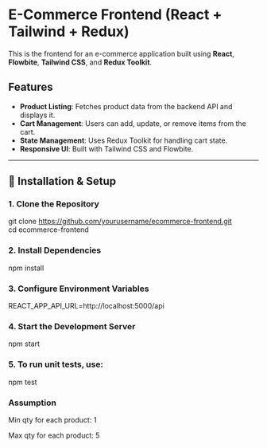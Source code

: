 # E-Commerce Frontend (React + Tailwind + Redux)

This is the frontend for an e-commerce application built using **React**, **Flowbite**, **Tailwind CSS**, and **Redux Toolkit**.

## Features

- **Product Listing**: Fetches product data from the backend API and displays it.
- **Cart Management**: Users can add, update, or remove items from the cart.
- **State Management**: Uses Redux Toolkit for handling cart state.
- **Responsive UI**: Built with Tailwind CSS and Flowbite.

---

## 🔧 Installation & Setup

### 1️. Clone the Repository

git clone https://github.com/yourusername/ecommerce-frontend.git  
cd ecommerce-frontend

### 2. Install Dependencies

npm install

### 3. Configure Environment Variables

REACT_APP_API_URL=http://localhost:5000/api

### 4. Start the Development Server

npm start

### 5. To run unit tests, use:

npm test

### Assumption

Min qty for each product: 1

Max qty for each product: 5
